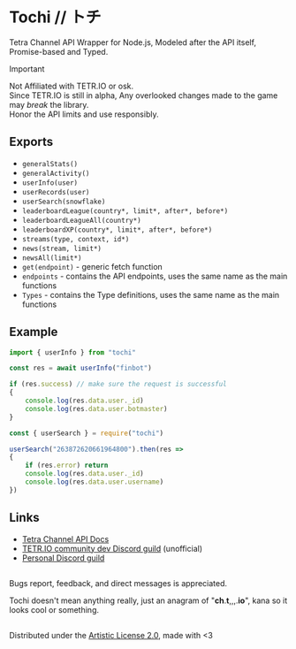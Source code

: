 # Tochi // トチ

Tetra Channel API Wrapper for Node.js, Modeled after the API itself, Promise-based and Typed.

> [!IMPORTANT]  
> Not Affiliated with TETR.IO or osk.  
> Since TETR.IO is still in alpha, Any overlooked changes made to the game may *break* the library.  
> Honor the API limits and use responsibly.

## Exports

- `generalStats()`
- `generalActivity()`
- `userInfo(user)`
- `userRecords(user)`
- `userSearch(snowflake)`
- `leaderboardLeague(country*, limit*, after*, before*)`
- `leaderboardLeagueAll(country*)`
- `leaderboardXP(country*, limit*, after*, before*)`
- `streams(type, context, id*)`
- `news(stream, limit*)`
- `newsAll(limit*)`
- `get(endpoint)` - generic fetch function
- `endpoints` - contains the API endpoints, uses the same name as the main functions
- `Types` - contains the Type definitions, uses the same name as the main functions

## Example

```ts
import { userInfo } from "tochi"

const res = await userInfo("finbot")

if (res.success) // make sure the request is successful
{
    console.log(res.data.user._id)
    console.log(res.data.user.botmaster)
}
```

```js
const { userSearch } = require("tochi")

userSearch("263872620661964800").then(res => 
{
    if (res.error) return
    console.log(res.data.user._id)
    console.log(res.data.user.username)
})
```

## Links
- [Tetra Channel API Docs](https://tetr.io/about/api/)
- [TETR.IO community dev Discord guild](https://discord.gg/qgrw5J7q8k) (unofficial)
- [Personal Discord guild](https://discord.gg/C2qHe7F)

##  

Bugs report, feedback, and direct messages is appreciated.  

Tochi doesn't mean anything really, just an anagram of "**ch**.**t**,,,.**io**", kana so it looks cool or something.

##  

Distributed under the [Artistic License 2.0](https://www.perlfoundation.org/artistic-license-20.html), made with <3

